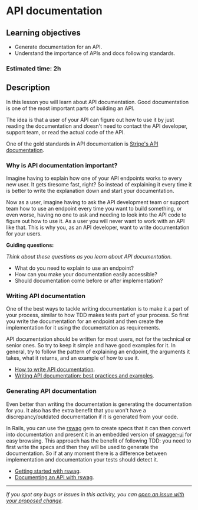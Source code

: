 # API documentation

## Learning objectives
- Generate documentation for an API.
- Understand the importance of APIs and docs following standards.

### Estimated time: 2h

## Description
In this lesson you will learn about API documentation. Good documentation is one of the most important parts of building an API.

The idea is that a user of your API can figure out how to use it by just reading the documentation and doesn't need to contact the API developer, support team, or read the actual code of the API.

One of the gold standards in API documentation is [Stripe's API documentation](https://stripe.com/docs/api).

### Why is API documentation important?

Imagine having to explain how one of your API endpoints works to every new user. It gets tiresome fast, right? So instead of explaining it every time it is better to write the explanation down and start your documentation.

Now as a user, imagine having to ask the API development team or support team how to use an endpoint every time you want to build something, or even worse, having no one to ask and needing to look into the API code to figure out how to use it. As a user you will never want to work with an API like that. This is why you, as an API developer, want to write documentation for your users.

**Guiding questions:**

*Think about these questions as you learn about API documentation.*

- What do you need to explain to use an endpoint?
- How can you make your documentation easily accessible?
- Should documentation come before or after implementation?

### Writing API documentation
One of the best ways to tackle writing documentation is to make it a part of your process, similar to how TDD makes tests part of your process. So first you write the documentation for an endpoint and then create the implementation for it using the documentation as requirements.

API documentation should be written for most users, not for the technical or senior ones. So try to keep it simple and have good examples for it. In general, try to follow the pattern of explaining an endpoint, the arguments it takes, what it returns, and an example of how to use it.

- [How to write API documentation](https://hackernoon.com/how-to-write-great-api-documentation-c710cd1c696).
- [Writing API documentation: best practices and examples](https://www.altexsoft.com/blog/api-documentation/).

### Generating API documentation
Even better than writing the documentation is generating the documentation for you. It also has the extra benefit that you won't have a discrepancy/outdated documentation if it is generated from your code.

In Rails, you can use the [rswag](https://github.com/rswag/rswag) gem to create specs that it can then convert into documentation and present it in an embedded version of [swagger-ui](https://github.com/swagger-api/swagger-ui) for easy browsing. This approach has the benefit of following TDD: you need to first write the specs and then they will be used to generate the documentation. So if at any moment there is a difference between implementation and documentation your tests should detect it.

- [Getting started with rswag](https://github.com/rswag/rswag#getting-started).
- [Documenting an API with rswag](https://medium.com/@sushildamdhere/how-to-document-rest-apis-with-swagger-and-ruby-on-rails-ae4e13177f5d).

------

_If you spot any bugs or issues in this activity, you can [open an issue with your proposed change](https://github.com/microverseinc/curriculum-transversal-skills/blob/main/git-github/articles/open_issue.md)._
